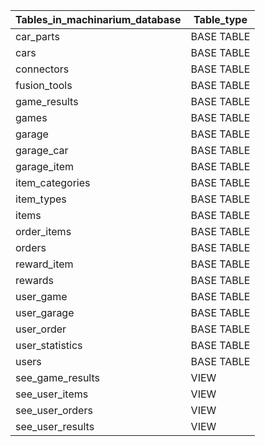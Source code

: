 
| Tables_in_machinarium_database | Table_type |
|--------------------------------|------------|
| car_parts                      | BASE TABLE |
| cars                           | BASE TABLE |
| connectors                     | BASE TABLE |
| fusion_tools                   | BASE TABLE |
| game_results                   | BASE TABLE |
| games                          | BASE TABLE |
| garage                         | BASE TABLE |
| garage_car                     | BASE TABLE |
| garage_item                    | BASE TABLE |
| item_categories                | BASE TABLE |
| item_types                     | BASE TABLE |
| items                          | BASE TABLE |
| order_items                    | BASE TABLE |
| orders                         | BASE TABLE |
| reward_item                    | BASE TABLE |
| rewards                        | BASE TABLE |
| user_game                      | BASE TABLE |
| user_garage                    | BASE TABLE |
| user_order                     | BASE TABLE |
| user_statistics                | BASE TABLE |
| users                          | BASE TABLE |
| see_game_results               | VIEW       |
| see_user_items                 | VIEW       |
| see_user_orders                | VIEW       |
| see_user_results               | VIEW       |
